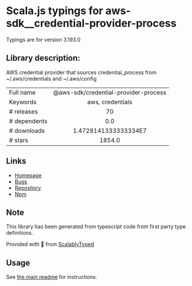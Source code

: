 
# Scala.js typings for aws-sdk__credential-provider-process

Typings are for version 3.193.0

## Library description:
AWS credential provider that sources credential_process from ~/.aws/credentials and ~/.aws/config

|                    |                 |
| ------------------ | :-------------: |
| Full name          | @aws-sdk/credential-provider-process |
| Keywords           | aws, credentials |
| # releases         | 70 |
| # dependents       | 0.0 |
| # downloads        | 1.4728141333333334E7 |
| # stars            | 1854.0 |

## Links
- [Homepage](https://github.com/aws/aws-sdk-js-v3/tree/main/packages/credential-provider-process)
- [Bugs](https://github.com/aws/aws-sdk-js-v3/issues)
- [Repository](https://github.com/aws/aws-sdk-js-v3)
- [Npm](https://www.npmjs.com/package/%40aws-sdk%2Fcredential-provider-process)
    


## Note
This library has been generated from typescript code from first party type definitions.

Provided with :purple_heart: from [ScalablyTyped](https://github.com/oyvindberg/ScalablyTyped)

## Usage
See [the main readme](../../readme.md) for instructions.


